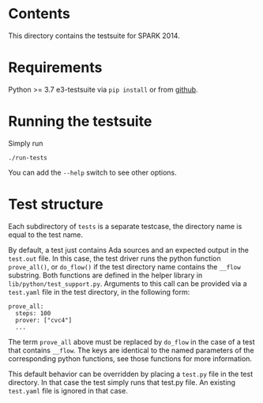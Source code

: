 Contents
========

This directory contains the testsuite for SPARK 2014.

Requirements
============

Python >= 3.7
e3-testsuite via `pip install` or from
[github](https://github.com/AdaCore/e3-testsuite).

Running the testsuite
=====================

Simply run
```
./run-tests
```

You can add the `--help` switch to see other options.

Test structure
==============

Each subdirectory of `tests` is a separate testcase, the directory name is
equal to the test name.

By default, a test just contains Ada sources and an expected output in the
`test.out` file. In this case, the test driver runs the python function
`prove_all()`, or `do_flow()` if the test directory name contains the `__flow`
substring. Both functions are defined in the helper library in
`lib/python/test_support.py`.  Arguments to this call can be provided via a
`test.yaml` file in the test directory, in the following form:

```
prove_all:
  steps: 100
  prover: ["cvc4"]
  ...
```

The term `prove_all` above must be replaced by `do_flow` in the case of a test
that contains `__flow`. The keys are identical to the named parameters of the
corresponding python functions, see those functions for more information.

This default behavior can be overridden by placing a `test.py` file in the test
directory. In that case the test simply runs that test.py file. An existing
`test.yaml` file is ignored in that case.
